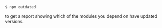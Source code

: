 ```
$ npm outdated
```

to get a report showing which of the modules you depend on have updated versions.
